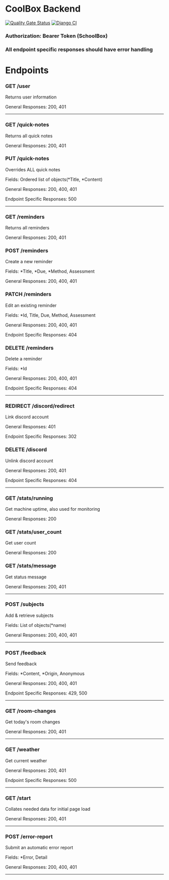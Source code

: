 # CoolBox Backend

[![Quality Gate Status](https://sonarcloud.io/api/project_badges/measure?project=SleepyStew_coolbox_backend&metric=alert_status)](https://sonarcloud.io/summary/new_code?id=SleepyStew_coolbox_backend)
[![Django CI](https://github.com/SleepyStew/coolbox_backend/actions/workflows/django.yml/badge.svg)](https://github.com/SleepyStew/coolbox_backend/actions/workflows/django.yml)

### Authorization: Bearer Token (SchoolBox)

### All endpoint specific responses should have error handling

# Endpoints

### GET /user
Returns user information

General Responses: 200, 401

---

### GET /quick-notes
Returns all quick notes

General Responses: 200, 401

### PUT /quick-notes
Overrides ALL quick notes

Fields: Ordered list of objects(*Title, *Content)

General Responses: 200, 400, 401

Endpoint Specific Responses: 500

---

### GET /reminders
Returns all reminders

General Responses: 200, 401

### POST /reminders
Create a new reminder

Fields: *Title, *Due, *Method, Assessment

General Responses: 200, 400, 401

### PATCH /reminders
Edit an existing reminder

Fields: *Id, Title, Due, Method, Assessment

General Responses: 200, 400, 401

Endpoint Specific Responses: 404


### DELETE /reminders
Delete a reminder

Fields: *Id

General Responses: 200, 400, 401

Endpoint Specific Responses: 404

---

### REDIRECT /discord/redirect
Link discord account

General Responses: 401

Endpoint Specific Responses: 302

### DELETE /discord
Unlink discord account

General Responses: 200, 401

Endpoint Specific Responses: 404

---

### GET /stats/running
Get machine uptime, also used for monitoring

General Responses: 200


### GET /stats/user_count
Get user count

General Responses: 200


### GET /stats/message
Get status message

General Responses: 200, 401

---

### POST /subjects
Add & retrieve subjects 

Fields: List of objects(*name)

General Responses: 200, 400, 401

---

### POST /feedback
Send feedback

Fields: *Content, *Origin, Anonymous

General Responses: 200, 400, 401

Endpoint Specific Responses: 429, 500

---

### GET /room-changes
Get today's room changes

General Responses: 200, 401

---

### GET /weather
Get current weather

General Responses: 200, 401

Endpoint Specific Responses: 500

---

### GET /start
Collates needed data for initial page load

General Responses: 200, 401

---

### POST /error-report
Submit an automatic error report

Fields: *Error, Detail

General Responses: 200, 400, 401

---